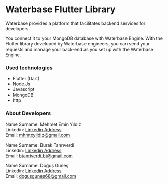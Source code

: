 # Waterbase Flutter Library

Waterbase provides a platform that facilitates backend services for developers.

You connect it to your MongoDB database with Waterbase Engine.
With the Flutter library developed by Waterbase engineers, you can send your requests and manage your back-end as you set up with the Waterbase Engine.

### Used technologies  
* Flutter (Dart)
* Node.Js
* Javascript
* MongoDB
* http

### About Developers  
Name Surname: Mehmet Emin Yıldız  
Linkedin: [Linkedin Address](https://www.linkedin.com/in/yildizmehmetemin/)  
Email: <mhmtxyildiz@gmail.com>

Name Surname: Burak Tanrıverdi  
Linkedin: [Linkedin Address](https://www.linkedin.com/in/burak-tanriverdi-4a502723b/)    
Email: <btanriverdi.bt@gmail.com>    


Name Surname: Doğuş Güneş  
Linkedin: [Linkedin Address](https://www.linkedin.com/in/do%C4%9Fu%C5%9F-g%C3%BCne%C5%9F-6845321a2/)  
Email: <dogusgunes68@gmail.com> 



